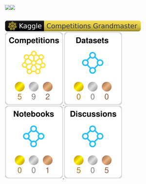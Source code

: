 <!--
# GitHub Readme Stats を利用してGitHubプロフィールをカッコよくする
# https://qiita.com/zizi4n5/items/f8076cb25bbf64a9bc1c
# GitHub Readme Stats: https://github.com/anuraghazra/github-readme-stats/blob/master/docs/readme_ja.md
 -->

<!-- # aタグ使ってカード横に並べる -->
<!-- # 統計情報を動的生成 + アイコンの表示 + カウントにprivateリポジトリを含める + リポジトリのOwnerを表示 -->
<a href="https://github.com/anuraghazra/github-readme-stats">
  <img align="left" src="https://github-readme-stats-git-masterrstaa-rickstaa.vercel.app/api?username=riron1206&show_icons=truecount_private=true&show_owner=true" />
</a>
<!-- # Top Languages Card -->
<a href="https://github.com/anuraghazra/github-readme-stats">
  <img align="left" src="https://github-readme-stats-git-masterrstaa-rickstaa.vercel.app/api/top-langs/?username=riron1206" />
</a>

<br>
<br>
<br>
<!--
# kaggleのバッジを表示。こっちはメンテされないからやめる
<p align="center">
  <img src="https://road-to-kaggle-grandmaster.vercel.app/api/badges/anonamename/competition/light" />
  <img src="https://road-to-kaggle-grandmaster.vercel.app/api/badges/anonamename/dataset/light" />
  <img src="https://road-to-kaggle-grandmaster.vercel.app/api/badges/anonamename/notebook/light" />
  <img src="https://road-to-kaggle-grandmaster.vercel.app/api/badges/anonamename/discussion/light" />
</p>
-->
<!-- # kaggleのバッジを表示。最初動かすときだけgithub actionの手動更新が必要だった。以後はpushしたら自動で走ってそう？ -->
<!-- https://github.com/riron1206/riron1206/actions/workflows/kaggle-badges.yml で github action のログ確認できる -->
<!-- 元コードは https://github.com/spider-man-tm/kaggle-badges/blob/main/docs/README.ja-jp.md  -->
<div>
  <a href="https://www.kaggle.com/spidermandance">
    <img src="./kaggle-badges/CompetitionsRank/plastic-black.svg" alt="KaggleCompetitionRank" />
  </a>
</div>

<div>
  <a href="https://www.kaggle.com/spidermandance">
    <img src="./kaggle-plates/Competitions/white.svg" alt="KaggleCompetitionRank" />
  </a>
  <a href="https://www.kaggle.com/spidermandance">
    <img src="./kaggle-plates/Datasets/white.svg" alt="KaggleDatasetsRank" />
  </a>
  <a href="https://www.kaggle.com/spidermandance">
    <img src="./kaggle-plates/Notebooks/white.svg" alt="KaggleNotebooksRank" />
  </a>
  <a href="https://www.kaggle.com/spidermandance">
    <img src="./kaggle-plates/Discussions/white.svg" alt="KaggleDiscussionsRank" />
  </a>
</div>
